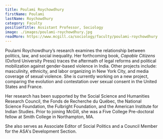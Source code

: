 ```yaml
---
title: Poulami Roychowdhury
firstName: Poulami
lastName: Roychowdhury
category: Faculty
positionTitle: Assistant Professor, Sociology
image: ./images/poulami-roychowdhury.jpg
readMore: https://www.mcgill.ca/sociology/faculty/poulami-roychowdhury
---
```


<p>Poulami Roychowdhury’s research examines the relationship between politics, law, and social inequality. Her forthcoming book, <em>Capable Citizens</em> (Oxford University Press) traces the aftermath of legal reforms and political mobilization against gender-based violence in India. Other projects include: masculinity, ethnicity, and labor organizing in New York City, and media coverage of sexual violence. She is currently working on a new project, comparing the evolution and contestation over sexual consent in the United States and France.</p>

<p>Her research has been supported by the Social Science and Humanities Research Council, the Fonds de Recherche du Québec, the National Science Foundation, the Fulbright Foundation, and the American Institute for Indian Studies. Prior to joining McGill, she was a Five College Pre-doctoral fellow at Smith College in Northampton, MA.</p>

<p>She also serves as Associate Editor of Social Politics and a Council Member for the ASA's Development Section.</p>
